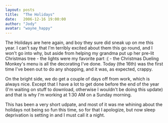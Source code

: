 ```yaml
---
layout: posts
title:  "The Holidays"
date:   2006-12-16 19:00:00
author: "Jody"
avatar: "wayne_happy"
---
```

The Holidays are here again, and boy they sure did sneak up on me this year. I can't say that I'm terribly excited about them this go round, and I won't go into why, but aside from helping my grandma put up her pre-lit Christmas tree - the lights were my favorite part :( - the Christmas Dueling Monkey's menu is all the decorating I've done. Today (the 16th) was the first time I've been out to do any shopping, and it was, as expected, crappy.

 On the bright side, we do get a couple of days off from work, which is always nice. Except that I have a lot to get done before the end of the year (I'm waiting on stuff to download, otherwise I wouldn't be doing this update) and that is why I'm working at 1:30 AM on a Sunday morning.

 This has been a very short udpate, and most of it was me whining about the holidays not being so fun this time, so for that I apologize, but now sleep deprivation is setting in and I must call it a night.
